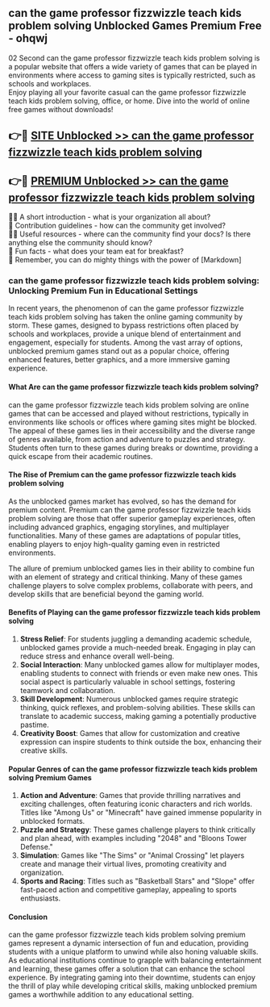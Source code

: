 ## can the game professor fizzwizzle teach kids problem solving Unblocked Games Premium Free - ohqwj

02 Second can the game professor fizzwizzle teach kids problem solving is a popular website that offers a wide variety of games that can be played in environments where access to gaming sites is typically restricted, such as schools and workplaces.  
Enjoy playing all your favorite casual can the game professor fizzwizzle teach kids problem solving, office, or home. Dive into the world of online free games without downloads!

## 👉🔴 [SITE Unblocked >> can the game professor fizzwizzle teach kids problem solving](http://freeplayer.one?title=can_the_game_professor_fizzwizzle_teach_kids_problem_solving&ref=13D)

## 👉🔴 [PREMIUM Unblocked >> can the game professor fizzwizzle teach kids problem solving](http://freeplayer.one?title=can_the_game_professor_fizzwizzle_teach_kids_problem_solving&ref=13D)

🙋‍♀️ A short introduction - what is your organization all about?  
🌈 Contribution guidelines - how can the community get involved?  
👩‍💻 Useful resources - where can the community find your docs? Is there anything else the community should know?  
🍿 Fun facts - what does your team eat for breakfast?  
🧙 Remember, you can do mighty things with the power of [Markdown]

### can the game professor fizzwizzle teach kids problem solving: Unlocking Premium Fun in Educational Settings

In recent years, the phenomenon of can the game professor fizzwizzle teach kids problem solving has taken the online gaming community by storm. These games, designed to bypass restrictions often placed by schools and workplaces, provide a unique blend of entertainment and engagement, especially for students. Among the vast array of options, unblocked premium games stand out as a popular choice, offering enhanced features, better graphics, and a more immersive gaming experience.

#### What Are can the game professor fizzwizzle teach kids problem solving?

can the game professor fizzwizzle teach kids problem solving are online games that can be accessed and played without restrictions, typically in environments like schools or offices where gaming sites might be blocked. The appeal of these games lies in their accessibility and the diverse range of genres available, from action and adventure to puzzles and strategy. Students often turn to these games during breaks or downtime, providing a quick escape from their academic routines.

#### The Rise of Premium can the game professor fizzwizzle teach kids problem solving

As the unblocked games market has evolved, so has the demand for premium content. Premium can the game professor fizzwizzle teach kids problem solving are those that offer superior gameplay experiences, often including advanced graphics, engaging storylines, and multiplayer functionalities. Many of these games are adaptations of popular titles, enabling players to enjoy high-quality gaming even in restricted environments.

The allure of premium unblocked games lies in their ability to combine fun with an element of strategy and critical thinking. Many of these games challenge players to solve complex problems, collaborate with peers, and develop skills that are beneficial beyond the gaming world.

#### Benefits of Playing can the game professor fizzwizzle teach kids problem solving

1.  **Stress Relief**: For students juggling a demanding academic schedule, unblocked games provide a much-needed break. Engaging in play can reduce stress and enhance overall well-being.
2.  **Social Interaction**: Many unblocked games allow for multiplayer modes, enabling students to connect with friends or even make new ones. This social aspect is particularly valuable in school settings, fostering teamwork and collaboration.
3.  **Skill Development**: Numerous unblocked games require strategic thinking, quick reflexes, and problem-solving abilities. These skills can translate to academic success, making gaming a potentially productive pastime.
4.  **Creativity Boost**: Games that allow for customization and creative expression can inspire students to think outside the box, enhancing their creative skills.

#### Popular Genres of can the game professor fizzwizzle teach kids problem solving Premium Games

1.  **Action and Adventure**: Games that provide thrilling narratives and exciting challenges, often featuring iconic characters and rich worlds. Titles like "Among Us" or "Minecraft" have gained immense popularity in unblocked formats.
2.  **Puzzle and Strategy**: These games challenge players to think critically and plan ahead, with examples including "2048" and "Bloons Tower Defense."
3.  **Simulation**: Games like "The Sims" or "Animal Crossing" let players create and manage their virtual lives, promoting creativity and organization.
4.  **Sports and Racing**: Titles such as "Basketball Stars" and "Slope" offer fast-paced action and competitive gameplay, appealing to sports enthusiasts.

#### Conclusion

can the game professor fizzwizzle teach kids problem solving premium games represent a dynamic intersection of fun and education, providing students with a unique platform to unwind while also honing valuable skills. As educational institutions continue to grapple with balancing entertainment and learning, these games offer a solution that can enhance the school experience. By integrating gaming into their downtime, students can enjoy the thrill of play while developing critical skills, making unblocked premium games a worthwhile addition to any educational setting.